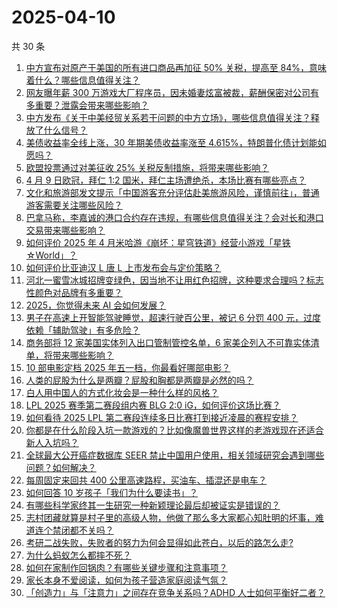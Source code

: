 # 2025-04-10

共 30 条

<!-- BEGIN ZHIHUVIDEO -->
<!-- 最后更新时间 Thu Apr 10 2025 06:11:59 GMT+0800 (China Standard Time) -->
1. [中方宣布对原产于美国的所有进口商品再加征 50% 关税，提高至 84%，意味着什么？哪些信息值得关注？](https://www.zhihu.com/question/1893377741723775811)
1. [网友曝年薪 300 万游戏大厂程序员，因未婚妻炫富被裁，薪酬保密对公司有多重要？泄露会带来哪些影响？](https://www.zhihu.com/question/1893366717599675989)
1. [中方发布《关于中美经贸关系若干问题的中方立场》，哪些信息值得关注？释放了什么信号？](https://www.zhihu.com/question/1893317433491690728)
1. [美债收益率全线上涨，30 年期美债收益率涨至 4.615%，特朗普化债计划能如愿吗？](https://www.zhihu.com/question/1892912854786602202)
1. [欧盟投票通过对美征收 25% 关税反制措施，将带来哪些影响？](https://www.zhihu.com/question/1893411206561247598)
1. [4 月 9 日欧冠，拜仁 1:2 国米，拜仁主场遭绝杀，本场比赛有哪些亮点？](https://www.zhihu.com/question/1892955902946042724)
1. [文化和旅游部发文提示「中国游客充分评估赴美旅游风险，谨慎前往」，普通游客需要关注哪些风险？](https://www.zhihu.com/question/1893423301625357503)
1. [巴拿马称，李嘉诚的港口合约存在违规，有哪些信息值得关注？会对长和港口交易带来哪些影响？](https://www.zhihu.com/question/1893236226456248821)
1. [如何评价 2025 年 4 月米哈游《崩坏：星穹铁道》经营小游戏「星铁☆World」？](https://www.zhihu.com/question/1893278516289700652)
1. [如何评价比亚迪汉 L 唐 L 上市发布会与定价策略？](https://www.zhihu.com/question/1893398572197708187)
1. [河北一蜜雪冰城招牌变绿色，因当地不让用红色招牌，这种要求合理吗？标志性颜色对品牌有多重要？](https://www.zhihu.com/question/1893020431730042437)
1. [2025，你觉得未来 AI 会如何发展？](https://www.zhihu.com/question/13521728599)
1. [男子在高速上开智能驾驶睡觉，超速行驶百公里，被记 6 分罚 400 元，过度依赖「辅助驾驶」有多危险？](https://www.zhihu.com/question/1893333101096171226)
1. [商务部将 12 家美国实体列入出口管制管控名单，6 家美企列入不可靠实体清单，将带来哪些影响？](https://www.zhihu.com/question/1893379214817857630)
1. [10 部电影定档 2025 年五一档，你最看好哪部电影？](https://www.zhihu.com/question/1893267085657859263)
1. [人类的屁股为什么是两瓣？屁股和胸都是两瓣是必然的吗？](https://www.zhihu.com/question/8877872203)
1. [白人用中国人的方式化妆会是一种什么样的风格？](https://www.zhihu.com/question/641480626)
1. [LPL 2025 赛季第二赛段组内赛 BLG 2:0 iG，如何评价这场比赛？](https://www.zhihu.com/question/1892315053086188810)
1. [如何看待 2025 LPL 第二赛段连续多日比赛打到接近凌晨的赛程安排？](https://www.zhihu.com/question/1892511122269115873)
1. [你都是在什么阶段入坑一款游戏的？比如像魔兽世界这样的老游戏现在还适合新人入坑吗？](https://www.zhihu.com/question/1892648417282482779)
1. [全球最大公开癌症数据库 SEER 禁止中国用户使用，相关领域研究会遇到哪些问题？如何解决？](https://www.zhihu.com/question/1892902184703713486)
1. [每周固定来回共 400 公里高速路程，买油车、插混还是电车？](https://www.zhihu.com/question/1891877574470260149)
1. [如何回答 10 岁孩子「我们为什么要读书」？](https://www.zhihu.com/question/1892524023306490954)
1. [有哪些科学家终其一生研究一种新颖理论最后却被证实是错误的？](https://www.zhihu.com/question/11014974273)
1. [志村团藏就算是村子里的高级人物，他做了那么多大家都心知肚明的坏事，难道连个禁闭都不关吗？](https://www.zhihu.com/question/596276374)
1. [考研二战失败，失败者的努力为何会显得如此苍白，以后的路怎么走?](https://www.zhihu.com/question/1891261432521290288)
1. [为什么蚂蚁怎么都摔不死？](https://www.zhihu.com/question/48312633)
1. [如何在家制作回锅肉？有哪些关键步骤和注意事项？](https://www.zhihu.com/question/1890720212845839764)
1. [家长本身不爱阅读，如何为孩子营造家庭阅读气氛？](https://www.zhihu.com/question/1891631147307471431)
1. [「创造力」与「注意力」之间存在竞争关系吗？ADHD 人士如何平衡好二者？](https://www.zhihu.com/question/15679030828)
<!-- END ZHIHUVIDEO -->
